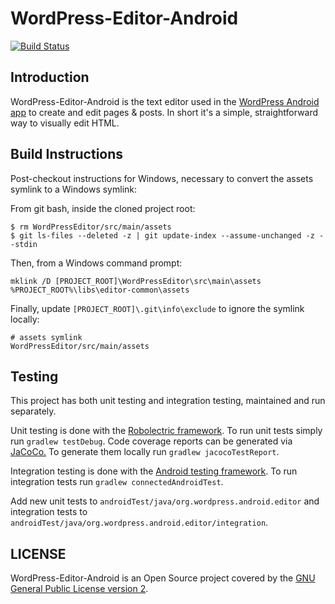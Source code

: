 # WordPress-Editor-Android #

[![Build Status](https://travis-ci.org/wordpress-mobile/WordPress-Editor-Android.svg?branch=develop)](https://travis-ci.org/wordpress-mobile/WordPress-Editor-Android)

## Introduction ##

WordPress-Editor-Android is the text editor used in the [WordPress Android app](https://github.com/wordpress-mobile/WordPress-Android) to create and edit pages & posts. In short it's a simple, straightforward way to visually edit HTML.

## Build Instructions ##

Post-checkout instructions for Windows, necessary to convert the assets symlink to a Windows symlink:

From git bash, inside the cloned project root:

    $ rm WordPressEditor/src/main/assets
    $ git ls-files --deleted -z | git update-index --assume-unchanged -z --stdin

Then, from a Windows command prompt:

    mklink /D [PROJECT_ROOT]\WordPressEditor\src\main\assets %PROJECT_ROOT%\libs\editor-common\assets

Finally, update `[PROJECT_ROOT]\.git\info\exclude` to ignore the symlink locally:

    # assets symlink
    WordPressEditor/src/main/assets

## Testing ##

This project has both unit testing and integration testing, maintained and run separately.

Unit testing is done with the [Robolectric framework](http://robolectric.org/). To run unit tests simply run `gradlew testDebug`. Code coverage reports can be generated via [JaCoCo.](http://www.eclemma.org/jacoco/) To generate them locally run `gradlew jacocoTestReport`.

Integration testing is done with the [Android testing framework](http://developer.android.com/tools/testing/testing_android.html). To run integration tests run `gradlew connectedAndroidTest`.

Add new unit tests to `androidTest/java/org.wordpress.android.editor` and integration tests to `androidTest/java/org.wordpress.android.editor/integration`.

## LICENSE ##

WordPress-Editor-Android is an Open Source project covered by the [GNU General Public License version 2](LICENSE.md).
